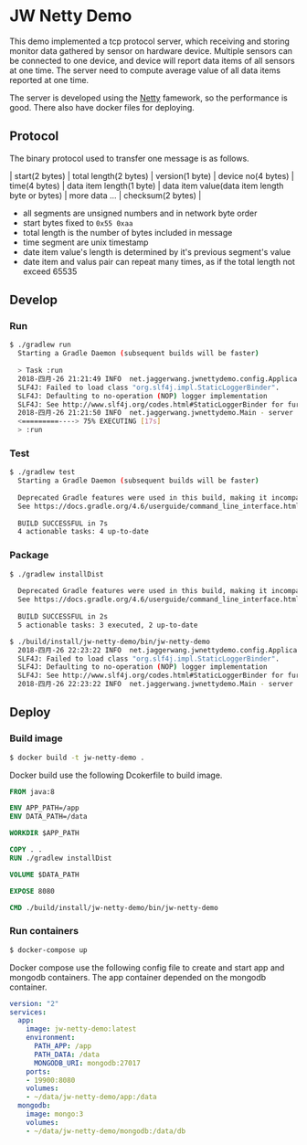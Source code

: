 # JW Netty Demo

This demo implemented a tcp protocol server, which receiving and storing monitor data gathered by sensor on hardware device. Multiple sensors can be connected to one device, and device will report data items of all sensors at one time. The server need to compute average value of all data items reported at one time. 

The server is developed using the [Netty](https://netty.io/) famework, so the performance is good. There also have docker files for deploying.

## Protocol

The binary protocol used to transfer one message is as follows.

| start(2 bytes) | total length(2 bytes) | version(1 byte) | device no(4 bytes) | time(4 bytes) | data item length(1 byte) | data item value(data item length byte or bytes) | more data ... | checksum(2 bytes) |

* all segments are unsigned numbers and in network byte order
* start bytes fixed to `0x55 0xaa`
* total length is the number of bytes included in message
* time segment are unix timestamp
* date item value's length is determined by it's previous segment's value
* date item and valus pair can repeat many times, as if the total length not exceed 65535

## Develop

### Run

```bash
$ ./gradlew run
  Starting a Gradle Daemon (subsequent builds will be faster)
  
  > Task :run
  2018-四月-26 21:21:49 INFO  net.jaggerwang.jwnettydemo.config.ApplicationConfig - load properties ok
  SLF4J: Failed to load class "org.slf4j.impl.StaticLoggerBinder".
  SLF4J: Defaulting to no-operation (NOP) logger implementation
  SLF4J: See http://www.slf4j.org/codes.html#StaticLoggerBinder for further details.
  2018-四月-26 21:21:50 INFO  net.jaggerwang.jwnettydemo.Main - server started on port 8080
  <=========----> 75% EXECUTING [17s]
  > :run
```

### Test

```bash
$ ./gradlew test
  Starting a Gradle Daemon (subsequent builds will be faster)
  
  Deprecated Gradle features were used in this build, making it incompatible with Gradle 5.0.
  See https://docs.gradle.org/4.6/userguide/command_line_interface.html#sec:command_line_warnings
  
  BUILD SUCCESSFUL in 7s
  4 actionable tasks: 4 up-to-date
```

### Package

```bash
$ ./gradlew installDist
  
  Deprecated Gradle features were used in this build, making it incompatible with Gradle 5.0.
  See https://docs.gradle.org/4.6/userguide/command_line_interface.html#sec:command_line_warnings
  
  BUILD SUCCESSFUL in 2s
  5 actionable tasks: 3 executed, 2 up-to-date

$ ./build/install/jw-netty-demo/bin/jw-netty-demo
  2018-四月-26 22:23:22 INFO  net.jaggerwang.jwnettydemo.config.ApplicationConfig - load properties ok
  SLF4J: Failed to load class "org.slf4j.impl.StaticLoggerBinder".
  SLF4J: Defaulting to no-operation (NOP) logger implementation
  SLF4J: See http://www.slf4j.org/codes.html#StaticLoggerBinder for further details.
  2018-四月-26 22:23:22 INFO  net.jaggerwang.jwnettydemo.Main - server started on port 8080
```

## Deploy

### Build image

```bash
$ docker build -t jw-netty-demo .
```

Docker build use the following Dcokerfile to build image.

```dockerfile
FROM java:8

ENV APP_PATH=/app
ENV DATA_PATH=/data

WORKDIR $APP_PATH

COPY . .
RUN ./gradlew installDist

VOLUME $DATA_PATH

EXPOSE 8080

CMD ./build/install/jw-netty-demo/bin/jw-netty-demo

```

### Run containers

```bash
$ docker-compose up
```

Docker compose use the following config file to create and start app and mongodb containers. The app container depended on the mongodb container.

```yaml
version: "2"
services:
  app:
    image: jw-netty-demo:latest
    environment:
      PATH_APP: /app
      PATH_DATA: /data
      MONGODB_URI: mongodb:27017
    ports:
    - 19900:8080
    volumes:
    - ~/data/jw-netty-demo/app:/data
  mongodb:
    image: mongo:3
    volumes:
    - ~/data/jw-netty-demo/mongodb:/data/db

```
